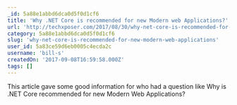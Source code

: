 ```yaml
---
_id: 5a88e1abbd6dca0d5f0d1cf6
title: 'Why .NET Core is recommended for new Modern web Applications?'
url: 'http://techxposer.com/2017/08/30/why-net-core-is-recommended-for-new-modern-web-applications/'
category: 5a88e1abbd6dca0d5f0d1cf6
slug: 'why-net-core-is-recommended-for-new-modern-web-applications'
user_id: 5a83ce59d6eb0005c4ecda2c
username: 'bill-s'
createdOn: '2017-09-08T16:59:58.000Z'
tags: []
---
```


This article gave some good information for who had a question like Why is .NET Core recommended for new Modern Web Applications?
